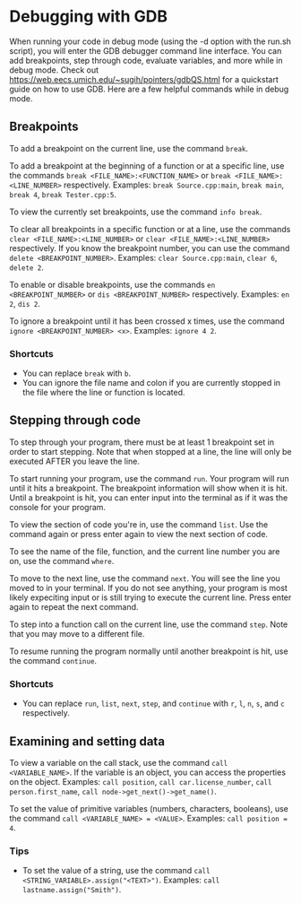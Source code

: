 # Debugging with GDB
When running your code in debug mode (using the -d option with the run.sh script), you will enter the GDB debugger command line interface. You can add breakpoints, step through code, evaluate variables, and more while in debug mode. Check out https://web.eecs.umich.edu/~sugih/pointers/gdbQS.html for a quickstart guide on how to use GDB. Here are a few helpful commands while in debug mode.

## Breakpoints
To add a breakpoint on the current line, use the command `break`.

To add a breakpoint at the beginning of a function or at a specific line, use the commands `break <FILE_NAME>:<FUNCTION_NAME>` or `break <FILE_NAME>:<LINE_NUMBER>` respectively. Examples: `break Source.cpp:main`, `break main`, `break 4`, `break Tester.cpp:5`.

To view the currently set breakpoints, use the command `info break`.

To clear all breakpoints in a specific function or at a line, use the commands `clear <FILE_NAME>:<LINE_NUMBER>` or `clear <FILE_NAME>:<LINE_NUMBER>` respectively. If you know the breakpoint number, you can use the command `delete <BREAKPOINT_NUMBER>`. Examples: `clear Source.cpp:main`, `clear 6`, `delete 2`.

To enable or disable breakpoints, use the commands `en <BREAKPOINT_NUMBER>` or `dis <BREAKPOINT_NUMBER>` respectively. Examples:  `en 2`,  `dis 2`.

To ignore a breakpoint until it has been crossed x times, use the command `ignore <BREAKPOINT_NUMBER> <x>`. Examples: `ignore 4 2`.

### Shortcuts
- You can replace `break` with `b`.
- You can ignore the file name and colon if you are currently stopped in the file where the line or function is located.

## Stepping through code
To step through your program, there must be at least 1 breakpoint set in order to start stepping. Note that when stopped at a line, the line will only be executed AFTER you leave the line.

To start running your program, use the command `run`. Your program will run until it hits a breakpoint. The breakpoint information will show when it is hit. Until a breakpoint is hit, you can enter input into the terminal as if it was the console for your program.

To view the section of code you're in, use the command `list`. Use the command again or press enter again to view the next section of code.

To see the name of the file, function, and the current line number you are on, use the command `where`.

To move to the next line, use the command `next`. You will see the line you moved to in your terminal. If you do not see anything, your program is most likely expeciting input or is still trying to execute the current line. Press enter again to repeat the next command.

To step into a function call on the current line, use the command `step`. Note that you may move to a different file.

To resume running the program normally until another breakpoint is hit, use the command `continue`.

### Shortcuts
- You can replace `run`, `list`, `next`, `step`, and `continue` with `r`, `l`, `n`, `s`, and `c` respectively.

## Examining and setting data
To view a variable on the call stack, use the command `call <VARIABLE_NAME>`. If the variable is an object, you can access the properties on the object. Examples: `call position`, `call car.license_number`, `call person.first_name`, `call node->get_next()->get_name()`.

To set the value of primitive variables (numbers, characters, booleans), use the command `call <VARIABLE_NAME> = <VALUE>`. Examples: `call position = 4`.

### Tips
- To set the value of a string, use the command `call <STRING_VARIABLE>.assign("<TEXT>")`. Examples: `call lastname.assign("Smith")`.
